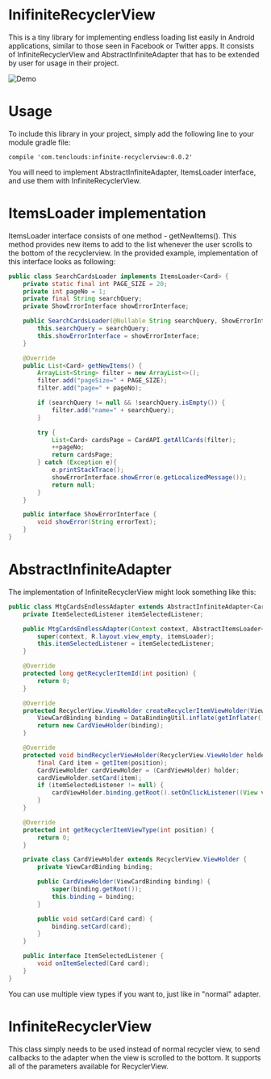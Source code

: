 # InifiniteRecyclerView
This is a tiny library for implementing endless loading list easily in Android applications, similar to those seen in Facebook or Twitter apps. It consists of InfiniteRecyclerView and AbstractInfiniteAdapter that has to be extended by user for usage in their project.

![Demo](http://i.giphy.com/l3q2WWM6bhe7kwbmw.gif)

# Usage
To include this library in your project, simply add the following line to your module gradle file:
```
compile 'com.tenclouds:infinite-recyclerview:0.0.2'
```
You will need to implement AbstractInfiniteAdapter, ItemsLoader interface, and use them with InfiniteRecyclerView.

# ItemsLoader implementation

ItemsLoader interface consists of one method - getNewItems(). This method provides new items to add to the list whenever the user scrolls to the bottom of the recyclerview. In the provided example, implementation of this interface looks as following:

```java
public class SearchCardsLoader implements ItemsLoader<Card> {
    private static final int PAGE_SIZE = 20;
    private int pageNo = 1;
    private final String searchQuery;
    private ShowErrorInterface showErrorInterface;

    public SearchCardsLoader(@Nullable String searchQuery, ShowErrorInterface showErrorInterface) {
        this.searchQuery = searchQuery;
        this.showErrorInterface = showErrorInterface;
    }

    @Override
    public List<Card> getNewItems() {
        ArrayList<String> filter = new ArrayList<>();
        filter.add("pageSize=" + PAGE_SIZE);
        filter.add("page=" + pageNo);

        if (searchQuery != null && !searchQuery.isEmpty()) {
            filter.add("name=" + searchQuery);
        }

        try {
            List<Card> cardsPage = CardAPI.getAllCards(filter);
            ++pageNo;
            return cardsPage;
        } catch (Exception e){
            e.printStackTrace();
            showErrorInterface.showError(e.getLocalizedMessage());
            return null;
        }
    }

    public interface ShowErrorInterface {
        void showError(String errorText);
    }
}
```

# AbstractInfiniteAdapter

The implementation of InfiniteRecyclerView might look something like this:

```java
public class MtgCardsEndlessAdapter extends AbstractInfiniteAdapter<Card> {
    private ItemSelectedListener itemSelectedListener;

    public MtgCardsEndlessAdapter(Context context, AbstractItemsLoader<Card> itemsLoader, ItemSelectedListener itemSelectedListener) {
        super(context, R.layout.view_empty, itemsLoader);
        this.itemSelectedListener = itemSelectedListener;
    }

    @Override
    protected long getRecyclerItemId(int position) {
        return 0;
    }

    @Override
    protected RecyclerView.ViewHolder createRecyclerItemViewHolder(ViewGroup parent, int viewType) {
        ViewCardBinding binding = DataBindingUtil.inflate(getInflater(), R.layout.view_card, parent, false);
        return new CardViewHolder(binding);
    }

    @Override
    protected void bindRecyclerViewHolder(RecyclerView.ViewHolder holder, int position) {
        final Card item = getItem(position);
        CardViewHolder cardViewHolder = (CardViewHolder) holder;
        cardViewHolder.setCard(item);
        if (itemSelectedListener != null) {
            cardViewHolder.binding.getRoot().setOnClickListener((View view) -> itemSelectedListener.onItemSelected(item));
        }
    }

    @Override
    protected int getRecyclerItemViewType(int position) {
        return 0;
    }

    private class CardViewHolder extends RecyclerView.ViewHolder {
        private ViewCardBinding binding;

        public CardViewHolder(ViewCardBinding binding) {
            super(binding.getRoot());
            this.binding = binding;
        }

        public void setCard(Card card) {
            binding.setCard(card);
        }
    }

    public interface ItemSelectedListener {
        void onItemSelected(Card card);
    }
}
```

You can use multiple view types if you want to, just like in "normal" adapter.

# InfiniteRecyclerView
This class simply needs to be used instead of normal recycler view, to send callbacks to the adapter when the view is scrolled to the bottom. It supports all of the parameters available for RecyclerView.
